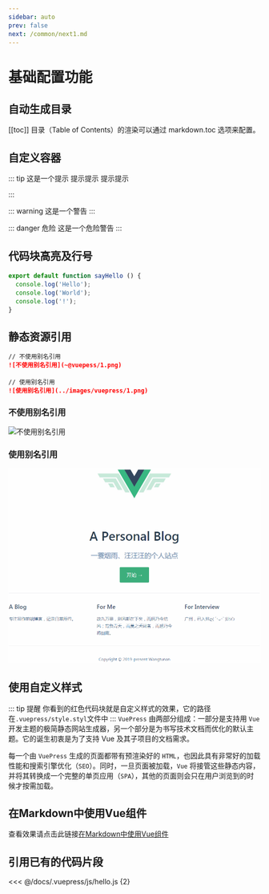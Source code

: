```yaml
---
sidebar: auto
prev: false
next: /common/next1.md
---
```

# 基础配置功能

## 自动生成目录
[[toc]]
目录（Table of Contents）的渲染可以通过 markdown.toc 选项来配置。

## 自定义容器
::: tip
这是一个提示
提示提示
提示提示

:::

::: warning
这是一个警告
:::

::: danger 危险
这是一个危险警告
:::






## 代码块高亮及行号
```js {2,3,5}
export default function sayHello () {
  console.log('Hello');
  console.log('World');
  console.log('!');
}
```

## 静态资源引用
```md
// 不使用别名引用
![不使用别名引用](~@vuepess/1.png)

// 使用别名引用
![使用别名引用](../images/vuepress/1.png)

```
### 不使用别名引用
![不使用别名引用](~@vuepress/1.png)

### 使用别名引用
![使用别名引用](../images/vuepress/1.png)

## 使用自定义样式
::: tip 提醒
你看到的红色代码块就是自定义样式的效果，它的路径在`.vuepress/style.styl`文件中
:::
`VuePress` 由两部分组成：一部分是支持用 `Vue` 开发主题的极简静态网站生成器，另一个部分是为书写技术文档而优化的默认主题。它的诞生初衷是为了支持 Vue 及其子项目的文档需求。<br/>

每一个由 `VuePress` 生成的页面都带有预渲染好的 `HTML`，也因此具有非常好的加载性能和搜索引擎优化（`SEO`）。同时，一旦页面被加载，`Vue` 将接管这些静态内容，并将其转换成一个完整的单页应用（`SPA`），其他的页面则会只在用户浏览到的时候才按需加载。

## 在Markdown中使用Vue组件
查看效果请点击此链接[在Markdown中使用Vue组件](/common/component.md)

## 引用已有的代码片段
<<< @/docs/.vuepress/js/hello.js {2}